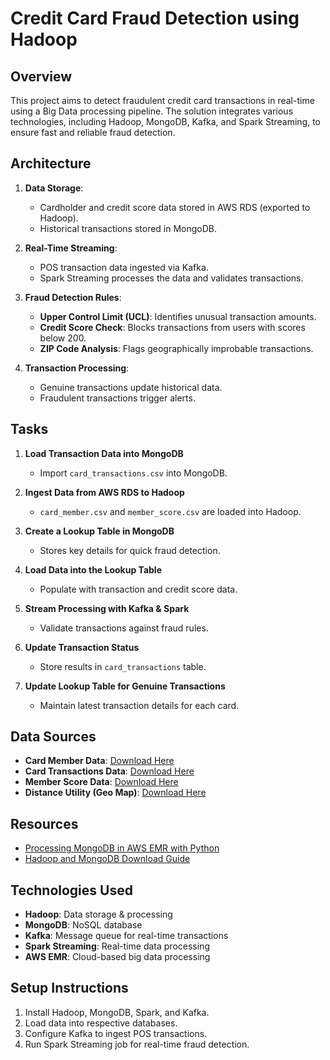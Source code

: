 # Credit Card Fraud Detection using Hadoop

## Overview
This project aims to detect fraudulent credit card transactions in real-time using a Big Data processing pipeline. The solution integrates various technologies, including Hadoop, MongoDB, Kafka, and Spark Streaming, to ensure fast and reliable fraud detection.

## Architecture
1. **Data Storage**: 
   - Cardholder and credit score data stored in AWS RDS (exported to Hadoop).
   - Historical transactions stored in MongoDB.
   
2. **Real-Time Streaming**:
   - POS transaction data ingested via Kafka.
   - Spark Streaming processes the data and validates transactions.
   
3. **Fraud Detection Rules**:
   - **Upper Control Limit (UCL)**: Identifies unusual transaction amounts.
   - **Credit Score Check**: Blocks transactions from users with scores below 200.
   - **ZIP Code Analysis**: Flags geographically improbable transactions.
   
4. **Transaction Processing**:
   - Genuine transactions update historical data.
   - Fraudulent transactions trigger alerts.
   
## Tasks
1. **Load Transaction Data into MongoDB**
   - Import `card_transactions.csv` into MongoDB.

2. **Ingest Data from AWS RDS to Hadoop**
   - `card_member.csv` and `member_score.csv` are loaded into Hadoop.

3. **Create a Lookup Table in MongoDB**
   - Stores key details for quick fraud detection.

4. **Load Data into the Lookup Table**
   - Populate with transaction and credit score data.

5. **Stream Processing with Kafka & Spark**
   - Validate transactions against fraud rules.

6. **Update Transaction Status**
   - Store results in `card_transactions` table.

7. **Update Lookup Table for Genuine Transactions**
   - Maintain latest transaction details for each card.

## Data Sources
- **Card Member Data**: [Download Here](https://cdn.upgrad.com/uploads/production/1022ae5a-d405-4208-9fa3-1bbac2a7db5f/card_member.csv)
- **Card Transactions Data**: [Download Here](https://cdn.upgrad.com/UpGrad/temp/32de2936-42f9-412f-a00c-2a0f400873cf/card_transactions.csv)
- **Member Score Data**: [Download Here](https://cdn.upgrad.com/uploads/production/2b45fb43-2792-47cc-b4bc-d298a5946e69/member_score.csv)
- **Distance Utility (Geo Map)**: [Download Here](https://cdn.upgrad.com/uploads/production/f3195e8c-d692-4dd1-a605-e540484657aa/geo_map.py)

## Resources
- [Processing MongoDB in AWS EMR with Python](https://stackoverflow.com/questions/31972780/processing-mongodb-in-aws-emr-with-python)
- [Hadoop and MongoDB Download Guide](https://www.mongodb.com/resources/products/compatibilities/hadoop-and-mongodb)

## Technologies Used
- **Hadoop**: Data storage & processing
- **MongoDB**: NoSQL database
- **Kafka**: Message queue for real-time transactions
- **Spark Streaming**: Real-time data processing
- **AWS EMR**: Cloud-based big data processing

## Setup Instructions
1. Install Hadoop, MongoDB, Spark, and Kafka.
2. Load data into respective databases.
3. Configure Kafka to ingest POS transactions.
4. Run Spark Streaming job for real-time fraud detection.

